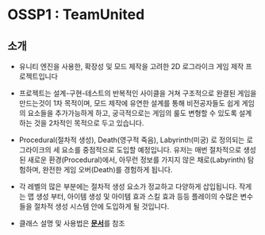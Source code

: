 # OSSP1 : TeamUnited

## 소개

- 유니티 엔진을 사용한, 확장성 및 모드 제작을 고려한 2D 로그라이크 게임 제작 프로젝트입니다

- 프로젝트는 설계-구현-테스트의 반복적인 사이클을 거쳐 구조적으로 완결된 게임을 만드는것이 1차 목적이며, 모드 제작에 유연한 설계를 통해 비전공자들도 쉽게 게임의 요소들을 추가가능하게 하고, 궁극적으로는 게임의 룰도 변형할 수 있도록 설계하는 것을 2차적인 목적으로 두고 있습니다.

- Procedural(절차적 생성), Death(영구적 죽음), Labyrinth(미궁) 로 정의되는 로그라이크의 세 요소를 중점적으로 도입할 예정입니다. 유저는 매번 절차적으로 생성된 새로운 환경(Procedural)에서, 아무런 정보를 가지지 않은 채로(Labyrinth) 탐험하며, 완전한 게임 오버(Death)를 경험하게 됩니다.

- 각 레벨의 많은 부분에는 절차적 생성 요소가 정교하고 다양하게 삽입됩니다. 작게는 맵 생성 부터, 아이템 생성 및 아이템 효과 스킬 효과 등등 플레이의 수많은 변수들을 절차적 생성 시스템 안에 도입하게 될 것입니다.

- 클래스 설명 및 사용법은 <b>[문서](https://docs.google.com/spreadsheets/d/1PVZchS14VfmCkylUdj8NwkVeO3vs1CFWEiR1zr4sDdg/edit#gid=415600084)</b>를 참조

